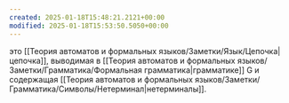 ```yaml
---
created: 2025-01-18T15:48:21.2121+00:00
modified: 2025-01-18T15:53:50.5050+00:00
---
```

это [[Теория автоматов и формальных языков/Заметки/Язык/Цепочка|цепочка]], выводимая в [[Теория автоматов и формальных языков/Заметки/Грамматика/Формальная грамматика|грамматике]] G и содержащая [[Теория автоматов и формальных языков/Заметки/Грамматика/Символы/Нетерминал|нетерминалы]].